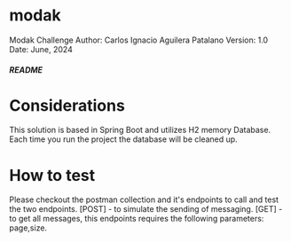 # modak
Modak Challenge 
Author: Carlos Ignacio Aguilera Patalano
Version: 1.0
Date: June, 2024

##### README #####

# Considerations
This solution is based in Spring Boot and utilizes H2 memory Database. Each time you run the project the database will be cleaned up.

# How to test

Please checkout the postman collection and it's endpoints to call and test the two endpoints.
[POST] - to simulate the sending of messaging.
[GET] - to get all messages, this endpoints requires the following parameters: page,size.
